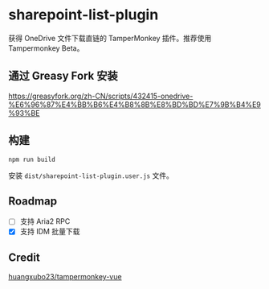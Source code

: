 # sharepoint-list-plugin

获得 OneDrive 文件下载直链的 TamperMonkey 插件。推荐使用 Tampermonkey Beta。

## 通过 Greasy Fork 安装

https://greasyfork.org/zh-CN/scripts/432415-onedrive-%E6%96%87%E4%BB%B6%E4%B8%8B%E8%BD%BD%E7%9B%B4%E9%93%BE

## 构建

```shell
npm run build
```

安装 `dist/sharepoint-list-plugin.user.js` 文件。

## Roadmap

- [ ] 支持 Aria2 RPC
- [x] 支持 IDM 批量下载

## Credit

[huangxubo23/tampermonkey-vue
](https://github.com/huangxubo23/tampermonkey-vue
)